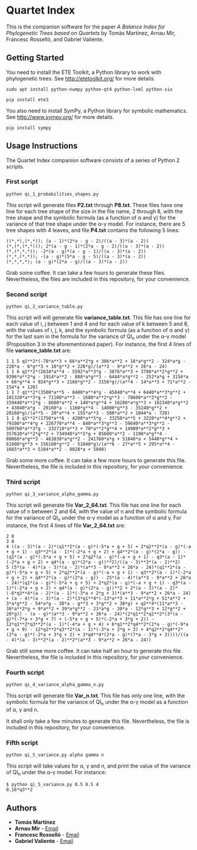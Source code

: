 # Quartet Index

This is the companion software for the paper *A Balance Index for Phylogenetic Trees based on Quartets* by Tomàs Martínez, Arnau Mir, Francesc Rosselló, and Gabriel Valiente.

## Getting Started

You need to install the ETE Toolkit, a Python library to work with phylogenetic trees. See http://etetoolkit.org/ for more details.

```
sudo apt install python-numpy python-qt4 python-lxml python-six
```

```
pip install ete3
```

You also need to install SymPy, a Python library for symbolic mathematics. See http://www.sympy.org/ for more details.

```
pip install sympy
```

## Usage Instructions

The Quartet Index companion software consists of a series of Python 2 scripts.

### First script

```
python qi_1_probabilities_shapes.py
```

This script will generate files **P2.txt** through **P8.txt**. These files have one line for each tree shape of the size in the file name, 2 through 8, with the tree shape and the symbolic formula (as a function of &alpha; and &gamma;) for the variance of that tree shape under the &alpha;-&gamma; model. For instance, there are 5 tree shapes with 4 leaves, and file **P4.txt** contains the following 5 lines:

```
((*,*),(*,*)); (a - 1)*(2*a - g - 2)/((a - 3)*(a - 2))
(*,(*,(*,*))); 2*(a - g - 1)*(2*a - g - 2)/((a - 3)*(a - 2))
(*,(*,*,*)); -2*(a - g)*(a - g - 1)/((a - 3)*(a - 2))
(*,*,(*,*)); -(a - g)*(5*a - g - 5)/((a - 3)*(a - 2))
(*,*,*,*); (a - g)*(2*a - g)/((a - 3)*(a - 2))
```

Grab some coffee. It can take a few hours to generate these files. Nevertheless, the files are included in this repository, for your convenience.
<!--
user	386m14.535s
-->

### Second script

```
python qi_2_variance_table.py
```

This script will will generate file **variance_table.txt**. This file has one line for each value of i, j between 1 and 4 and for each value of k between 5 and 8, with the values of i, j, k, and the symbolic formula (as a function of &alpha; and &gamma;) for the last sum in the formula for the variance of QI<sub>n</sub> under the &alpha;-&gamma; model (Proposition 3 in the aforementioned paper). For instance, the first 4 lines of file **variance_table.txt** are:

```
1 1 5 q1**2*(-78*a**3 + 66*a**2*g + 306*a**2 + 18*a*g**2 - 324*a*g - 228*a - 6*g**3 + 18*g**2 + 228*g)/(a**3 - 9*a**2 + 26*a - 24)
1 1 6 q1**2*(2634*a**4 - 5592*a**3*g - 3876*a**3 + 3780*a**2*g**2 + 9396*a**2*g - 1914*a**2 - 888*a*g**3 - 6444*a*g**2 - 252*a*g + 3156*a + 66*g**4 + 924*g**3 + 2166*g**2 - 3156*g)/(a**4 - 14*a**3 + 71*a**2 - 154*a + 120)
1 1 7 q1**2*(3500*a**5 - 8400*a**4*g - 45840*a**4 + 6440*a**3*g**2 + 101320*a**3*g + 71100*a**3 - 1680*a**2*g**3 - 70600*a**2*g**2 - 159440*a**2*g - 8600*a**2 + 140*a*g**4 + 16280*a*g**3 + 102340*a*g**2 + 43840*a*g - 20160*a - 1160*g**4 - 14000*g**3 - 35240*g**2 + 20160*g)/(a**5 - 20*a**4 + 155*a**3 - 580*a**2 + 1044*a - 720)
1 1 8 q1**2*(1750*a**6 - 4200*a**5*g - 33250*a**5 + 3220*a**4*g**2 + 79100*a**4*g + 226770*a**4 - 840*a**3*g**3 - 59640*a**3*g**2 - 509760*a**3*g - 332710*a**3 + 70*a**2*g**4 + 14980*a**2*g**3 + 357610*a**2*g**2 + 734940*a**2*g + 85600*a**2 - 1190*a*g**4 - 80060*a*g**3 - 463830*a*g**2 - 241760*a*g + 51840*a + 5440*g**4 + 61600*g**3 + 156160*g**2 - 51840*g)/(a**6 - 27*a**5 + 295*a**4 - 1665*a**3 + 5104*a**2 - 8028*a + 5040)
```

Grab some more coffee. It can take a few more hours to generate this file. Nevertheless, the file is included in this repository, for your convenience.
<!--
user	193m58.921s
-->

### Third script

```
python qi_3_variance_alpha_gamma.py
```

This script will generate file **Var_2_64.txt**. This file has one line for each value of n between 2 and 64, with the value of n and the symbolic formula for the variance of QI<sub>n</sub> under the &alpha;-&gamma; model as a function of &alpha; and &gamma;. For instance, the first 4 lines of file **Var_2_64.txt** are:

```
2 0
3 0
4 ((a - 3)*(a - 2)*(q1**2*(a - g)*(-5*a + g + 5) + 2*q2**2*(a - g)*(-a + g + 1) - q3**2*(a - 1)*(-2*a + g + 2) + q4**2*(a - g)*(2*a - g)) - (q1*(a - g)*(-5*a + g + 5) + 2*q2*(a - g)*(-a + g + 1) - q3*(a - 1)*(-2*a + g + 2) + q4*(a - g)*(2*a - g))**2)/((a - 3)**2*(a - 2)**2)
5 (5*(a - 4)*(a - 3)*(a - 2)*(a**3 - 9*a**2 + 26*a - 24)*(q1**2*(a - g)*(-5*a + g + 5) + 2*q2**2*(a - g)*(-a + g + 1) - q3**2*(a - 1)*(-2*a + g + 2) + q4**2*(a - g)*(2*a - g)) - 25*(a - 4)*(a**3 - 9*a**2 + 26*a - 24)*(q1*(a - g)*(-5*a + g + 5) + 2*q2*(a - g)*(-a + g + 1) - q3*(a - 1)*(-2*a + g + 2) + q4*(a - g)*(2*a - g))**2 + 2*(a - 3)*(a - 2)*(-6*q3**4*(a - 2)*(a - 1)*(-3*a + 2*g + 3)*(a**3 - 9*a**2 + 26*a - 24) + (a - 4)*(a - 3)*(a - 2)*(3*q1**4*(-13*a**3 + 11*a**2*g + 51*a**2 + 3*a*g**2 - 54*a*g - 38*a - g**3 + 3*g**2 + 38*g) + q2**4*(11*a**3 - 38*a**2*g + 9*a**2 + 39*a*g**2 - 21*a*g - 20*a - 12*g**3 + 12*g**2 + 20*g)) - (a - g)*(a**3 - 9*a**2 + 26*a - 24)*(2*q1**2*q2**2*(3*(a - g)*(-7*a + 3*g + 7) + (-5*a + g + 5)*(-2*a + 3*g + 2)) - 12*q1**2*q3**2*(a - 1)*(-4*a + g + 4) + 6*q1**2*q4**2*(2*a - g)*(-9*a + g + 9) - 12*q2**2*q3**2*(a - 1)*(-3*a + 2*g + 3) + 4*q2**2*q4**2*(2*a - g)*(-2*a + 3*g + 2) + 3*q4**4*(2*a - g)*(7*a - 3*g + 3))))/((a - 4)*(a - 3)**2*(a - 2)**2*(a**3 - 9*a**2 + 26*a - 24))
```

Grab still some more coffee. It can take half an hour to generate this file. Nevertheless, the file is included in this repository, for your convenience.
<!--
user	33m59.299s
-->

### Fourth script

```
python qi_4_variance_alpha_gamma_n.py
```

This script will generate file **Var_n.txt**. This file has only one line, with the symbolic formula for the variance of QI<sub>n</sub> under the &alpha;-&gamma; model as a function of &alpha;, &gamma; and n.

It shall only take a few minutes to generate this file. Nevertheless, the file is included in this repository, for your convenience.
<!--
user	7m8.109s
-->

### Fifth script

```
python qi_5_variance.py alpha gamma n
```

This script will take values for &alpha;, &gamma; and n, and print the value of the variance of QI<sub>n</sub> under the &alpha;-&gamma; model. For instance:

```
$ python qi_5_variance.py 0.5 0.5 4
0.16*q3**2
```

## Authors

* **Tomàs Martínez**
* **Arnau Mir** - [Email](mailto:arnau.mir@uib.es)
* **Francesc Rosselló** - [Email](mailto:cesc.rossello@uib.es)
* **Gabriel Valiente** - [Email](mailto:valiente@cs.upc.edu)

